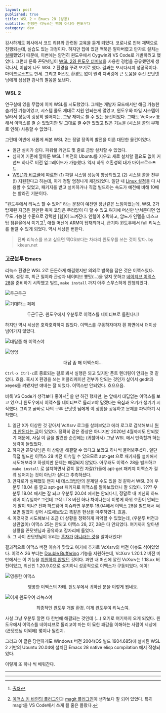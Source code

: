 ```yaml
---
layout: post
published: true
title: WSL 2 + Emacs 28 (성공)
subtitle: 진정한 리눅스는 맥이 아니라 윈도우다
category: dev
---
```


 감사하게도 회사에서 코드 리뷰와 관련된 교육을 듣게 되었다. 코로나로
 인해 재택으로 진행되는데, 실습도 있는 과정이다. 하지만 집에 있던
 맥북은 팔아버렸고 만자로 설치는 [실패](manjaro-budgie-failure)했었기
 때문에, 이번에는 얌전히 윈도우에서 Cygwin과 VS Code로 개발하려고
 했었다. 그런데 문득 끈닷넷님이 [WSL 2와 윈도우
 터미널](https://blog.kkeun.net/computer/2020-12-18-wsl2-and-windows-terminal)을
 사용한 경험을 공유했던게 생각나서, 이참에 나도 WSL 2 환경을 꾸려
 보기로 했다. 결과는 보시다시피 성공적이다. 마이크로소프트
 만세. 그리고 머신도 환경도 없이 원격 디버깅에 큰 도움을 주신
 끈닷넷님에게 심심한 감사의 말씀을 보낸다.



### WSL 2
 연구실에 있을 무렵에 이미 WSL를 시도했었다. 그때는 개발자 모드에서만
 해금 가능한 숨겨진 기능이었고, 시스템 콜도 제대로 지원 안되는게
 많았고, 윈도우와 파일 시스템이 달라서 성능이 굉장히 떨어지는, 그냥
 재미로 쓸 수 있는 물건이었다. 그때도 VcXsrv 통해서 이맥스를 켤 순
 있었지만 말 그대로 켤 수만 있었고 많은 기능을 (시스템 콜의 부재로
 인해) 사용할 수 없었다.

 그런데 이번에 새롭게 써본 WSL 2는 정말 장족의 발전을 이룬 대단한
 물건이었다.
  - 일단 설치가 쉽다. 파워쉘 커맨드 몇 줄로 금방 설치할 수 있었다.
  - 심지어 기존에 깔아둔 WSL 1 버전의 Ubuntu를 지우고 새로 설치할
    필요도 없이 커맨드 하나로 버전 업그레이드가 가능했다. 역시 하위
    호환성의 대가 마이크로소프트.
  - [WSL1과
    비교글](https://docs.microsoft.com/en-us/windows/wsl/compare-versions)에
    따르면 (1) 파일 시스템 성능이 향상되었고 (2) 시스템 콜을 전부(!)
    지원한다고 하는데, 이게 정말 엄청나게 체감되었다. 일단 내 [Linux
    설정](https://github.com/sangwoo-joh/dotfiles)을 다 사용할 수
    있었고, 패키지를 받고 설치하거나 직접 빌드하는 속도가 예전에 비해
    10배는 빨라진 기분이다.

 "윈도우에서 리눅스 할 수 있어" 라는 문장이 예전엔 장난같은
 느낌이었는데, WSL 2가 탑재된 지금은 웬만한 취미 코딩은 무리없이 다 할
 수 있고 여기에 머신만 받쳐준다면 업무도 가능한 수준으로 강력한 [힘]이
 느껴진다. 인텔이 추락하고, 암드가 인텔을 데스크탑 점유율에서
 이기고[^1], 애플 머신에 ARM이 탑재되더니, 급기야 윈도우에서 full
 리눅스를 돌릴 수 있게 되었다. 역시 세상은 변한다.

> 진짜 리눅스를 쓰고 싶으면 맥OS보다는 차라리 윈도우를 쓰는 것이
> 맞다. by kkeun.net

### 고군분투 Emacs
 리눅스 환경은 WSL 2로 든든하게 해결했지만 의외로 발목을 잡은 것은
 이맥스였다. WSL 설정 후, 최근 일이라 관성과 네이티브 뽕맛(...)을 잊지
 못하고 [네이티브 이맥스 28](emacs-native-comp)을 준비하기 시작했고
 빌드, `make install` 까지 아주 스무스하게 진행되었다.

 ![두근두근](assets/img/building-emacs-nativecomp.png)

 ![기대하는 페페](assets/img/nervous-frog.jpg)
 <center>두근두근. 윈도우에서 우분투로 이맥스를 네이티브로 돌린다니!</center>

 하지만 역시 세상은 호락호락하지 않았다. 이맥스를 구동하자마자 흰
 화면에서 더이상 넘어가지 않았다.

 ![대답좀 해 이맥스야](assets/img/are-you-ok-emacs.png)

 ![엉엉](assets/img/sad-frog.jpg)
 <center>대답 좀 해 이맥스야...</center>

 `Ctrl-x Ctrl-c`로 종료되는 걸로 봐서 실행은 되고 있지만 폰트 렌더링이
 안되는 것 같았다. 흐음. 혹시 X 환경을 쓰는 어플리케이션 전부가 안되는
 것인가 싶어서 gedit과 xeyes를 켜봤지만 얘네는 잘 되었다. 이맥스만
 안되었다. 흐으으음.

 비록 VS Code가 생각보다 좋아서[^2] 쓸 만 하긴 했지만, 눈 앞에서
 대답없는 이맥스를 보고 있으니 윈도우에서 이맥스를 네이티브로 돌리고야
 말겠다는 욕심과 오기가 생기기 시작했다. 그리고 곧바로 나의 구루
 끈닷넷 님에게 이 상황을 공유하고 문제를 파악하기 시작했다.

 1. 일단 X가 이상한 것 같아서 VcXsrv 로그를 살펴보았고 에러 로그로
    검색해보니 [뭔가 안된다는
    글](https://sourceforge.net/p/vcxsrv/bugs/78/)이 있었다. 정확히
    같은 증상은 아니지만 2020년 4월까지도 안되었기 때문에, 사실 이
    글을 발견한 순간에는 (귀찮아서) 그냥 WSL 에서 만족할까 하는 생각이
    들었었다.
 2. 하지만 끈닷넷님은 이 상황을 해결할 수 있다고 보았고 하나씩
    물어봐주셨다. 일단 직접 빌드한 이맥스 28 버전 이슈일 수 있으므로
    apt-get 으로 패키지를 설치해서 시도해보라고 하셨지만 문제는
    해결되지 않았다. 아무래도 이맥스 28을 빌드하고 `make install` 로
    설치하면서 같이 깔린 자갈(?)들에 apt-get 패키지 이맥스가 걸려
    넘어지는 것이 아닌가 싶다고 추측하셨다.
 3. 만자로가 실패했듯 왠지 내 데스크탑만의 문제일 수도 있을 것 같아서
    WSL 2에 우분투 18.04 를 깔고 apt-get 패키지로 이맥스를
    깔아보았더니 잘 되었다. ???? 우분투 18.04 에서는 잘 되고 우분투
    20.04 에서는 안되다니, 정말로 내 머신의 하드웨어 이슈일까?  그런데
    고작 LTS 버전 하나 차이나는데 이렇게 하위 호환이 안되는 게 말이
    되나? 진짜 하드웨어 이슈라면 우분투 18.04에서 이맥스 28을 빌드해서
    써보면 알겠지 싶어 시도해보았고 똑같은 현상을 마주하였다. 흐음.
 4. 이것저것 시도해보니 조금 더 상황을 정확하게 파악할 수 있었는데,
    (우분투 버전과 상관없이) 이맥스 25는 안되고 이맥스 26, 27, 28은 다
    안되었다. 여기까지 알아낸 상황을 끈닷넷님과 공유하고 잠자리에
    들었다.
 5. 그 사이 끈닷넷님이 우리는
    [혼자가](https://skeptric.com/emacs-buffering/) [아니라는
    것](https://emacs.stackexchange.com/questions/41021/emacs-26-1-rc1-display-issues-over-ssh-x11-with-xming-vcxsrv)을
    알아내었다!

 결과적으로 이맥스 버전 이슈가 맞았고 여기에 추가로 VcXsrv의 버전
 이슈도 섞여있었다. 이맥스 26 부터는 [Double
 Buffering](https://www.phoronix.com/scan.php?page=news_item&px=Emacs-26.1-Released)
 기능을 지원하는데, VcXsrv 1.20.1.2 버전 미만에서는 이 기능을
 [지원하지
 않았던](https://sourceforge.net/p/vcxsrv/feature-requests/32/)
 것이다. 과연 내 머신에 깔린 VcXsrv는 1.18.xx 버전이었고, 최신인
 1.20.9.0으로 설치하니 성공적으로 이맥스가 구동되었다. 예이!

 ![영롱한 이맥스](assets/img/emacs-landing.png)
 <center>영롱한 이맥스의 자태. 윈도우에서 귀하신 분을 이렇게 뵙네요.</center>

 ![이게 윈도우여 리눅스여](assets/img/emacs-zsh-in-windows.png)
 <center>최종적인 윈도우 개발 환경. 이게 윈도우여 리눅스여.</center>


 사실 그냥 우분투 깔면 다 한번에 해결되는 것인데 (...) 오기로 여기까지
 오게 되었다. 윈도우에서 이맥스를 네이티브로 돌리고야 마는 이 묘한
 쾌감을 이해하는 사람이 세상에 (끈닷넷님 이외에) 몇이나 될런지.

 그리고 이 글은 당연하게도 Windows 버전 2004(OS 빌드 1904.685)에
 설치된 WSL 2 기반의 Ubuntu 20.04에 설치된 Emacs 28 native elisp
 compilation 에서 작성되었다.

 이렇게 또 하나 씩 배워간다.

---

[^1]: [출처](https://hexus.net/business/news/components/147224-amd-briefly-passes-intel-desktop-cpu-market-share/)

[^2]:[이맥스 키 바인딩 플러그인](https://marketplace.visualstudio.com/search?term=emacs&target=VSCode&category=All%20categories&sortBy=Relevance)과 [magit 플러그인](https://marketplace.visualstudio.com/items?itemName=kahole.magit)이 생각보다 잘 되어 있었다. 특히 magit을 VS Code에서 쓰게 될 줄은 몰랐다.

---
